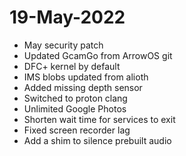 # 19-May-2022
- May security patch
- Updated GcamGo from ArrowOS git 
- DFC+ kernel by default
- IMS blobs updated from alioth 
- Added missing depth sensor
- Switched to proton clang
- Unlimited Google Photos
- Shorten wait time for services to exit
- Fixed screen recorder lag
- Add a shim to silence prebuilt audio
